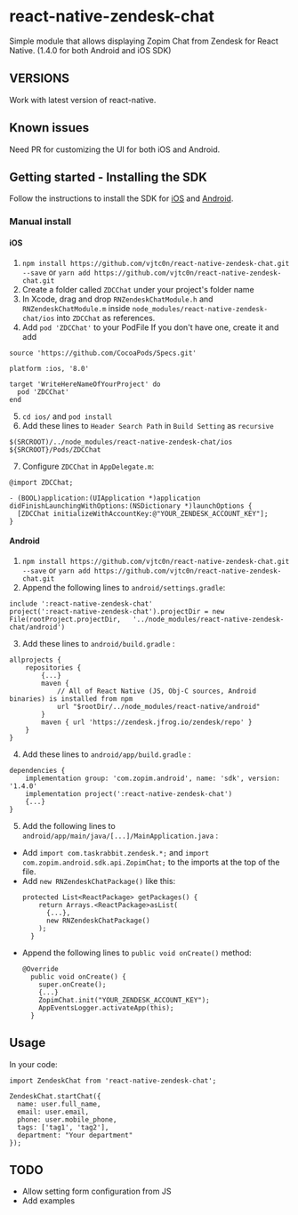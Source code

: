 # react-native-zendesk-chat

Simple module that allows displaying Zopim Chat from Zendesk for React Native.
(1.4.0 for both Android and iOS SDK)

## VERSIONS

Work with latest version of react-native.

## Known issues

Need PR for customizing the UI for both iOS and Android.

## Getting started - Installing the SDK

Follow the instructions to install the SDK for [iOS](https://developer.zendesk.com/embeddables/docs/ios-chat-sdk/introduction) and [Android](https://developer.zendesk.com/embeddables/docs/android-chat-sdk/introduction).

### Manual install
#### iOS
1. `npm install https://github.com/vjtc0n/react-native-zendesk-chat.git --save`
   or `yarn add https://github.com/vjtc0n/react-native-zendesk-chat.git`
2. Create a folder called  `ZDCChat` under your project's folder name
3. In Xcode, drag and drop `RNZendeskChatModule.h` and `RNZendeskChatModule.m` inside `node_modules/react-native-zendesk-chat/ios` into `ZDCChat` as references.
4. Add `pod 'ZDCChat'` to your PodFile
   If you don't have one, create it and add
  ```
  source 'https://github.com/CocoaPods/Specs.git'

  platform :ios, '8.0'

  target 'WriteHereNameOfYourProject' do
    pod 'ZDCChat'
  end
  ```
5. `cd ios/` and `pod install` 
6. Add these lines to `Header Search Path` in `Build Setting` as `recursive`
  ```
  $(SRCROOT)/../node_modules/react-native-zendesk-chat/ios
  ${SRCROOT}/Pods/ZDCChat
  ```
7. Configure `ZDCChat` in `AppDelegate.m`:

```
@import ZDCChat;

- (BOOL)application:(UIApplication *)application didFinishLaunchingWithOptions:(NSDictionary *)launchOptions {
  [ZDCChat initializeWithAccountKey:@"YOUR_ZENDESK_ACCOUNT_KEY"];
}
```

#### Android
1. `npm install https://github.com/vjtc0n/react-native-zendesk-chat.git --save`
   or `yarn add https://github.com/vjtc0n/react-native-zendesk-chat.git`
2. Append the following lines to `android/settings.gradle`:
  ```
  include ':react-native-zendesk-chat'
  project(':react-native-zendesk-chat').projectDir = new File(rootProject.projectDir,	'../node_modules/react-native-zendesk-chat/android')
  ```
3. Add these lines to `android/build.gradle` :
  ```
  allprojects {
      repositories {
          {...}
          maven {
              // All of React Native (JS, Obj-C sources, Android binaries) is installed from npm
              url "$rootDir/../node_modules/react-native/android"
          }
          maven { url 'https://zendesk.jfrog.io/zendesk/repo' }
      }
  }
  ```
4. Add these lines to `android/app/build.gradle` :
  ```
  dependencies {
      implementation group: 'com.zopim.android', name: 'sdk', version: '1.4.0'
      implementation project(':react-native-zendesk-chat')
      {...}
  }
  ```
5. Add the following lines to `android/app/main/java/[...]/MainApplication.java` :

  - Add `import com.taskrabbit.zendesk.*;` and `import com.zopim.android.sdk.api.ZopimChat;` to the imports at the top of the file.
  - Add `new RNZendeskChatPackage()` like this:
    ```
    protected List<ReactPackage> getPackages() {
        return Arrays.<ReactPackage>asList(
          {...},
          new RNZendeskChatPackage()
        );
      }
    ```
  - Append the following lines to `public void onCreate()` method:
    ```
    @Override
      public void onCreate() {
        super.onCreate();
        {...}
        ZopimChat.init("YOUR_ZENDESK_ACCOUNT_KEY");
        AppEventsLogger.activateApp(this);
      }
    ```

## Usage

In your code:

```
import ZendeskChat from 'react-native-zendesk-chat';

ZendeskChat.startChat({
  name: user.full_name,
  email: user.email,
  phone: user.mobile_phone,
  tags: ['tag1', 'tag2'],
  department: "Your department"
});
```

## TODO

* Allow setting form configuration from JS
* Add examples
